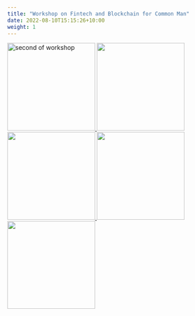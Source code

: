 ```yaml
---
title: "Workshop on Fintech and Blockchain for Common Man"
date: 2022-08-10T15:15:26+10:00
weight: 1
---
```


<a href="https://res.cloudinary.com/dxnndq0qu/image/upload/v1660979073/IMG_4394_vthndx.jpg" title="second day of workshop" data-lightbox="IMAGE-1">
  <img class="image" src="https://res.cloudinary.com/dxnndq0qu/image/upload/v1660979073/IMG_4394_vthndx.jpg" width="200" alt="second of workshop">
</a>

<a href="https://res.cloudinary.com/dxnndq0qu/image/upload/v1660979071/IMG_4324_jej93f.jpg" title="" data-lightbox="IMAGE-2">
  <img class="image" src="https://res.cloudinary.com/dxnndq0qu/image/upload/v1660979071/IMG_4324_jej93f.jpg" width="200" alt="">
</a>

<a href="https://res.cloudinary.com/dxnndq0qu/image/upload/v1660979071/IMG_4132_w1w1u9.jpg" title="" data-lightbox="IMAGE-3">
  <img class="image" src="https://res.cloudinary.com/dxnndq0qu/image/upload/v1660979071/IMG_4132_w1w1u9.jpg" width="200" alt="">
</a>

<a href="https://res.cloudinary.com/dxnndq0qu/image/upload/v1660979074/IMG_4440_m7ljji.jpg" data-lightbox="IMAGE-4">
  <img class="image" src="https://res.cloudinary.com/dxnndq0qu/image/upload/v1660979074/IMG_4440_m7ljji.jpg" width="200" alt="">
</a>

<a href="https://res.cloudinary.com/dxnndq0qu/image/upload/v1660979072/IMG_4272_qlnxfd.jpg" title="second day of workshop" data-lightbox="IMAGE-5">
  <img class="image" src="https://res.cloudinary.com/dxnndq0qu/image/upload/v1660979072/IMG_4272_qlnxfd.jpg" width="200" alt="">
</a>






